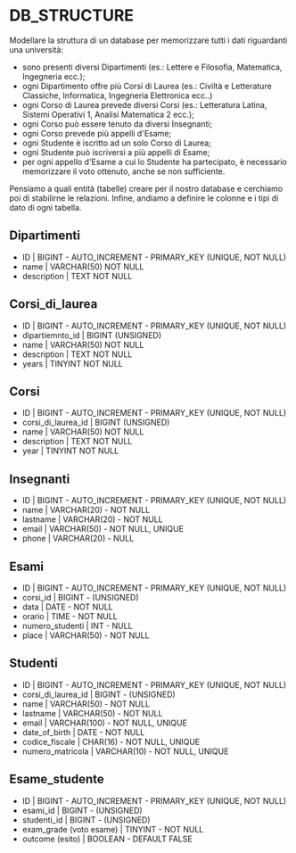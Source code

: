 # DB_STRUCTURE

Modellare la struttura di un database per memorizzare tutti i dati riguardanti una università:

- sono presenti diversi Dipartimenti (es.: Lettere e Filosofia, Matematica, Ingegneria ecc.);
- ogni Dipartimento offre più Corsi di Laurea (es.: Civiltà e Letterature Classiche, Informatica, Ingegneria Elettronica ecc..)
- ogni Corso di Laurea prevede diversi Corsi (es.: Letteratura Latina, Sistemi Operativi 1, Analisi Matematica 2 ecc.);
- ogni Corso può essere tenuto da diversi Insegnanti;
- ogni Corso prevede più appelli d'Esame;
- ogni Studente è iscritto ad un solo Corso di Laurea;
- ogni Studente può iscriversi a più appelli di Esame;
- per ogni appello d'Esame a cui lo Studente ha partecipato, è necessario memorizzare il voto ottenuto, anche se non sufficiente.

Pensiamo a quali entità (tabelle) creare per il nostro database e cerchiamo poi di stabilirne le relazioni. Infine, andiamo a definire le colonne e i tipi di dato di ogni tabella.

## Dipartimenti

- ID | BIGINT - AUTO_INCREMENT - PRIMARY_KEY (UNIQUE, NOT NULL)
- name | VARCHAR(50) NOT NULL
- description | TEXT NOT NULL

## Corsi_di_laurea

- ID | BIGINT - AUTO_INCREMENT - PRIMARY_KEY (UNIQUE, NOT NULL)
- dipartiemnto_id | BIGINT (UNSIGNED)
- name | VARCHAR(50) NOT NULL
- description | TEXT NOT NULL
- years | TINYINT NOT NULL

## Corsi

- ID | BIGINT - AUTO_INCREMENT - PRIMARY_KEY (UNIQUE, NOT NULL)
- corsi_di_laurea_id | BIGINT (UNSIGNED)
- name | VARCHAR(50) NOT NULL
- description | TEXT NOT NULL
- year | TINYINT NOT NULL

## Insegnanti

- ID | BIGINT - AUTO_INCREMENT - PRIMARY_KEY (UNIQUE, NOT NULL)
- name | VARCHAR(20) - NOT NULL
- lastname | VARCHAR(20) - NOT NULL
- email | VARCHAR(50) - NOT NULL, UNIQUE
- phone | VARCHAR(20) - NULL

## Esami

- ID | BIGINT - AUTO_INCREMENT - PRIMARY_KEY (UNIQUE, NOT NULL)
- corsi_id | BIGINT - (UNSIGNED)
- data | DATE - NOT NULL
- orario | TIME - NOT NULL
- numero_studenti | INT - NULL
- place | VARCHAR(50) - NOT NULL

## Studenti

- ID | BIGINT - AUTO_INCREMENT - PRIMARY_KEY (UNIQUE, NOT NULL)
- corsi_di_laurea_id | BIGINT - (UNSIGNED)
- name | VARCHAR(50) - NOT NULL
- lastname | VARCHAR(50) - NOT NULL
- email | VARCHAR(100) - NOT NULL, UNIQUE
- date_of_birth | DATE - NOT NULL
- codice_fiscale | CHAR(16) - NOT NULL, UNIQUE
- numero_matricola | VARCHAR(10) - NOT NULL, UNIQUE

## Esame_studente

- ID | BIGINT - AUTO_INCREMENT - PRIMARY_KEY (UNIQUE, NOT NULL)
- esami_id | BIGINT - (UNSIGNED)
- studenti_id | BIGINT - (UNSIGNED)
- exam_grade (voto esame) | TINYINT - NOT NULL
- outcome (esito) | BOOLEAN - DEFAULT FALSE
